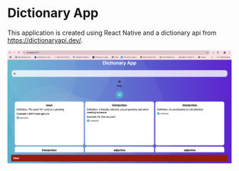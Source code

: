 # Dictionary App

This application is created using React Native and a dictionary api from https://dictionaryapi.dev/.

![](https://github.com/pinkdragon1000/DictionaryApp/blob/main/Screenshot%202024-12-27%20at%208.10.39%20PM.png)
